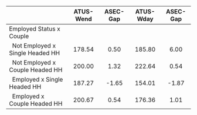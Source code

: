
|                      |    ATUS-Wend |     ASEC-Gap |    ATUS-Wday |     ASEC-Gap |
| -------------------- | :----------: | :----------: | :----------: | :----------: |
| Employed Status x Couple |              |              |              |              |
| &nbsp;&nbsp;Not Employed x Single Headed HH |       178.54 |         0.50 |       185.80 |         6.00 |
| &nbsp;&nbsp;Not Employed x Couple Headed HH |       200.00 |         1.32 |       222.64 |         0.54 |
| &nbsp;&nbsp;Employed x Single Headed HH |       187.27 |        -1.65 |       154.01 |        -1.87 |
| &nbsp;&nbsp;Employed x Couple Headed HH |       200.67 |         0.54 |       176.36 |         1.01 |

